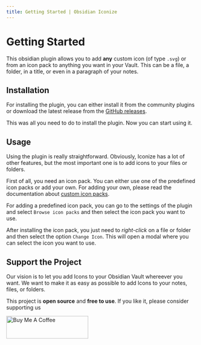 ```yaml
---
title: Getting Started | Obsidian Iconize
---
```


# Getting Started

This obsidian plugin allows you to add **any** custom icon (of type `.svg`) or from an
icon pack to anything you want in your Vault. This can be a file, a folder, in a title, or
even in a paragraph of your notes.

## Installation

For installing the plugin, you can either install it from the community plugins or download
the latest release from the
[GitHub releases](https://github.com/FlorianWoelki/obsidian-iconize/releases/).

This was all you need to do to install the plugin. Now you can start using it.

## Usage

Using the plugin is really straightforward. Obviously, Iconize has a lot of other features,
but the most important one is to add icons to your files or folders.

First of all, you need an icon pack. You can either use one of the predefined icon packs or
add your own. For adding your own, please read the documentation about
<a href="/guide/icon-packs#custom-icon-packs">custom icon packs</a>.

For adding a predefined icon pack, you can go to the settings of the plugin and select
`Browse icon packs` and then select the icon pack you want to use.

After installing the icon pack, you just need to *right-click* on a file or folder and 
then select the option `Change Icon`. This will open a modal where you can select the
icon you want to use.

## Support the Project

Our vision is to let you add Icons to your Obsidian Vault whereever you want. We want to make it as easy as possible to add Icons to your notes, files, or folders.

This project is **open source** and **free to use**. If you like it, please consider supporting us

<a href="https://www.buymeacoffee.com/florianwoelki" target="_blank"><img src="https://cdn.buymeacoffee.com/buttons/v2/default-yellow.png" alt="Buy Me A Coffee" style="height: 60px !important;width: 217px !important;" ></a>
